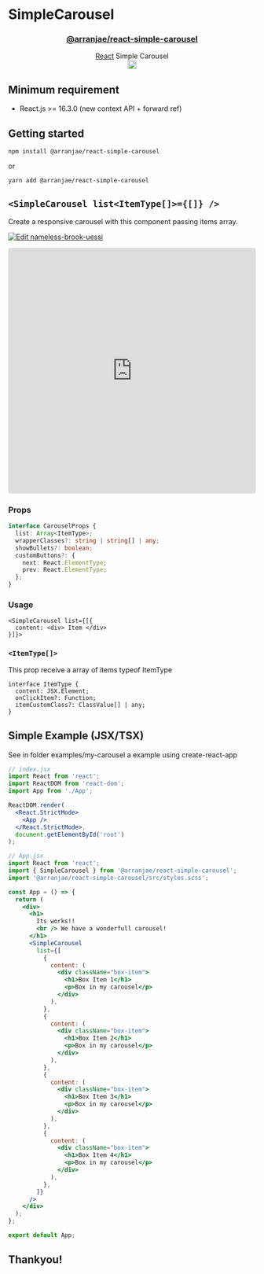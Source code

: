 # SimpleCarousel

<h3 align="center">
  <a href="packages/@arranjae/react-simple-carousel">@arranjae/react-simple-carousel</a>
</h3>

<p align="center">
  <a href="https://facebook.github.io/react">React</a> Simple Carousel <br />
  <a href="https://badge.fury.io/js/%40arranjae%2Freact-simple-carousel"><img src="https://badge.fury.io/js/%40arranjae%2Freact-simple-carousel.svg" alt="npm version" height="18"></a>
</p>

## Minimum requirement

- React.js >= 16.3.0 (new context API + forward ref)

## Getting started

`npm install @arranjae/react-simple-carousel`

or

`yarn add @arranjae/react-simple-carousel`

## `<SimpleCarousel list<ItemType[]>={[]} />`

Create a responsive carousel with this component passing items array.

[![Edit nameless-brook-uessi](https://codesandbox.io/static/img/play-codesandbox.svg)](https://codesandbox.io/s/nameless-brook-uessi?autoresize=1&fontsize=14&hidenavigation=1&moduleview=1&theme=dark&view=preview)

<iframe src="https://codesandbox.io/embed/nameless-brook-uessi?fontsize=14&hidenavigation=1&theme=dark&view=preview" style="width:100%; height:500px; border:0; border-radius: 4px; overflow:hidden;" title="nameless-brook-uessi" allow="accelerometer; ambient-light-sensor; camera; encrypted-media; geolocation; gyroscope; hid; microphone; midi; payment; usb; vr; xr-spatial-tracking" sandbox="allow-forms allow-modals allow-popups allow-presentation allow-same-origin allow-scripts"></iframe>


### Props

```ts
interface CarouselProps {
  list: Array<ItemType>;
  wrapperClasses?: string | string[] | any;
  showBullets?: boolean;
  customButtons?: {
    next: React.ElementType;
    prev: React.ElementType;
  };
}
```

### Usage

```tsx
<SimpleCarousel list={[{
  content: <div> Item </div>
}]}>
```

### `<ItemType[]>`

This prop receive a array of items typeof ItemType

```tsx
interface ItemType {
  content: JSX.Element;
  onClickItem?: Function;
  itemCustomClass?: ClassValue[] | any;
}
```

## Simple Example (JSX/TSX)

See in folder examples/my-carousel a example using create-react-app

```jsx
// index.jsx
import React from 'react';
import ReactDOM from 'react-dom';
import App from './App';

ReactDOM.render(
  <React.StrictMode>
    <App />
  </React.StrictMode>,
  document.getElementById('root')
);
```

```jsx
// App.jsx
import React from 'react';
import { SimpleCarousel } from '@arranjae/react-simple-carousel';
import '@arranjae/react-simple-carousel/src/styles.scss';

const App = () => {
  return (
    <div>
      <h1>
        Its works!!
        <br /> We have a wonderfull carousel!
      </h1>
      <SimpleCarousel
        list={[
          {
            content: (
              <div className="box-item">
                <h1>Box Item 1</h1>
                <p>Box in my carousel</p>
              </div>
            ),
          },
          {
            content: (
              <div className="box-item">
                <h1>Box Item 2</h1>
                <p>Box in my carousel</p>
              </div>
            ),
          },
          {
            content: (
              <div className="box-item">
                <h1>Box Item 3</h1>
                <p>Box in my carousel</p>
              </div>
            ),
          },
          {
            content: (
              <div className="box-item">
                <h1>Box Item 4</h1>
                <p>Box in my carousel</p>
              </div>
            ),
          },
        ]}
      />
    </div>
  );
};

export default App;
```

## Thankyou!
